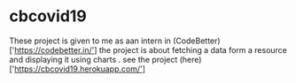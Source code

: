 # cbcovid19


These project is given to me as aan intern in (CodeBetter)['https://codebetter.in/'] the project is about fetching a data form a resource 
and displaying it using charts . 
 see the project (here)['https://cbcovid19.herokuapp.com/']

